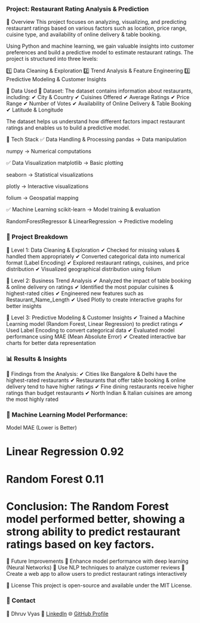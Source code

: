### Project: Restaurant Rating Analysis & Prediction
🔹 Overview
This project focuses on analyzing, visualizing, and predicting restaurant ratings based on various factors such as location, price range, cuisine type, and availability of online delivery & table booking.

Using Python and machine learning, we gain valuable insights into customer preferences and build a predictive model to estimate restaurant ratings. The project is structured into three levels:

1️⃣ Data Cleaning & Exploration
2️⃣ Trend Analysis & Feature Engineering
3️⃣ Predictive Modeling & Customer Insights

🔹 Data Used
📌 Dataset: The dataset contains information about restaurants, including:
✔ City & Country
✔ Cuisines Offered
✔ Average Ratings
✔ Price Range
✔ Number of Votes
✔ Availability of Online Delivery & Table Booking
✔ Latitude & Longitude

The dataset helps us understand how different factors impact restaurant ratings and enables us to build a predictive model.

🔹 Tech Stack
✅ Data Handling & Processing
pandas → Data manipulation

numpy → Numerical computations

✅ Data Visualization
matplotlib → Basic plotting

seaborn → Statistical visualizations

plotly → Interactive visualizations

folium → Geospatial mapping

✅ Machine Learning
scikit-learn → Model training & evaluation

RandomForestRegressor & LinearRegression → Predictive modeling

### 📌 Project Breakdown
🔹 Level 1: Data Cleaning & Exploration
✔ Checked for missing values & handled them appropriately
✔ Converted categorical data into numerical format (Label Encoding)
✔ Explored restaurant ratings, cuisines, and price distribution
✔ Visualized geographical distribution using folium

🔹 Level 2: Business Trend Analysis
✔ Analyzed the impact of table booking & online delivery on ratings
✔ Identified the most popular cuisines & highest-rated cities
✔ Engineered new features such as Restaurant_Name_Length
✔ Used Plotly to create interactive graphs for better insights

🔹 Level 3: Predictive Modeling & Customer Insights
✔ Trained a Machine Learning model (Random Forest, Linear Regression) to predict ratings
✔ Used Label Encoding to convert categorical data
✔ Evaluated model performance using MAE (Mean Absolute Error)
✔ Created interactive bar charts for better data representation

### 📊 Results & Insights
📌 Findings from the Analysis:
✔ Cities like Bangalore & Delhi have the highest-rated restaurants
✔ Restaurants that offer table booking & online delivery tend to have higher ratings
✔ Fine dining restaurants receive higher ratings than budget restaurants
✔ North Indian & Italian cuisines are among the most highly rated

### 📌 Machine Learning Model Performance:

Model	MAE (Lower is Better)
# Linear Regression	0.92 
# Random Forest	0.11
# Conclusion: The Random Forest model performed better, showing a strong ability to predict restaurant ratings based on key factors.


🔗 Future Improvements
🚀 Enhance model performance with deep learning (Neural Networks)
🚀 Use NLP techniques to analyze customer reviews
🚀 Create a web app to allow users to predict restaurant ratings interactively

📜 License
This project is open-source and available under the MIT License.

### 🔗 Contact
👤 Dhruv Vyas
🔗 [LinkedIn](https://www.linkedin.com/in/dhruvys/)
🌐 [GitHub Profile](https://github.com/dhruvys)

